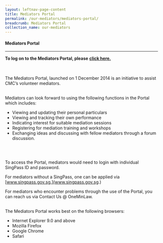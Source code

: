 ```yaml
---
layout: leftnav-page-content
title: Mediators Portal
permalink: /our-mediators/mediators-portal/
breadcrumb: Mediators Portal
collection_name: our-mediators
---
```


#### Mediators Portal
---

**To log on to the Mediators Portal, please** [**click here.**](https://saml.singpass.gov.sg/spauth/login/eservloginpage?URL=%2FFIM%2Fsps%2FSingpassIDPFed%2Fsaml20%2Flogininitial%3FRequestBinding%3DHTTPArtifact%26ResponseBinding%3DHTTPArtifact%26PartnerId%3Dhttps%253a%252f%252fwww.mlaw.gov.sg%252feservices%252fmp%252fSAML%252f%26NameIdFormat%3DEmail%26esrvcID%3DLSRA%26Target%3Deservices%252fCMC%252fMediatorsPortal%252fsingpass-redirection-page%252f&TAM_OP=login)

<br><br>
The Mediators Portal, launched on 1 December 2014 is an initiative to assist CMC’s volunteer mediators.
<br><br>
 
Mediators can look forward to using the following functions in the Portal which includes:

<ul>
  <li>Viewing and updating their personal particulars</li>
  <li>Viewing and tracking their own performance</li>
  <li>Indicating interest for suitable mediation sessions</li>
  <li>Registering for mediation training and workshops</li>
  <li>Exchanging ideas and discussing with fellow mediators through a forum discussion.</li>
</ul><br><br>

To access the Portal, mediators would need to login with individual SingPass ID and password.  

For mediators without a SingPass, one can be applied via [www.singpass.gov.sg.](www.singpass.gov.sg.)


For mediators who encounter problems through the use of the Portal, you can reach us via Contact Us @ OneMinLaw.<br><br>

 

The Mediators Portal works best on the following browsers:

 
<ul>
  <li>Internet Explorer 9.0 and above</li>
  <li>Mozilla Firefox</li>
  <li>Google Chrome</li>
  <li>Safari</li>
</ul>
 


